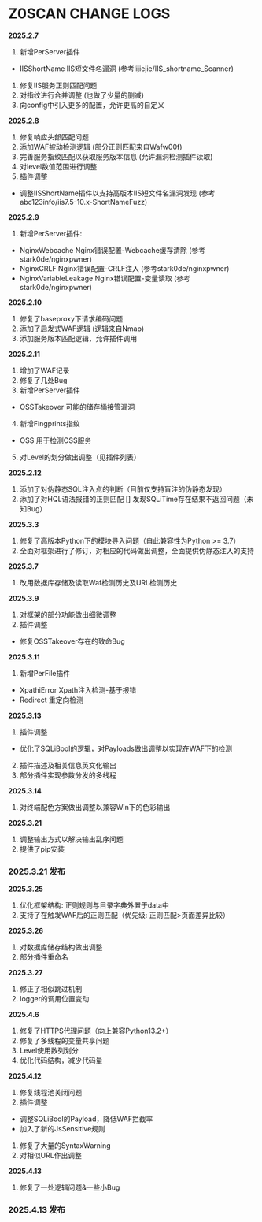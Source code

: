 # Z0SCAN CHANGE LOGS

**2025.2.7**
1. 新增PerServer插件
* IISShortName IIS短文件名漏洞 (参考lijiejie/IIS\_shortname\_Scanner)
1. 修复IIS服务正则匹配问题
2. 对指纹进行合并调整 (也做了少量的删减)
3. 向config中引入更多的配置，允许更高的自定义

**2025.2.8**
1. 修复响应头部匹配问题
2. 添加WAF被动检测逻辑 (部分正则匹配来自Wafw00f)
3. 完善服务指纹匹配以获取服务版本信息 (允许漏洞检测插件读取)
4. 对level数值范围进行调整
5. 插件调整
* 调整IISShortName插件以支持高版本IIS短文件名漏洞发现 (参考abc123info/iis7.5-10.x-ShortNameFuzz)

**2025.2.9**
1. 新增PerServer插件:
* NginxWebcache Nginx错误配置-Webcache缓存清除 (参考stark0de/nginxpwner)
* NginxCRLF Nginx错误配置-CRLF注入 (参考stark0de/nginxpwner)
* NginxVariableLeakage Nginx错误配置-变量读取 (参考stark0de/nginxpwner)

**2025.2.10**
1. 修复了baseproxy下请求编码问题
2. 添加了启发式WAF逻辑 (逻辑来自Nmap)
3. 添加服务版本匹配逻辑，允许插件调用

**2025.2.11**
1. 增加了WAF记录
2. 修复了几处Bug
3. 新增PerServer插件
* OSSTakeover 可能的储存桶接管漏洞
4. 新增Fingprints指纹
* OSS 用于检测OSS服务
5. 对Level的划分做出调整（见插件列表）

**2025.2.12**
1. 添加了对伪静态SQL注入点的判断（目前仅支持盲注的伪静态发现）
2. 添加了对HQL语法报错的正则匹配
[] 发现SQLiTime存在结果不返回问题（未知Bug）

**2025.3.3**
1. 修复了高版本Python下的模块导入问题（自此兼容性为Python >= 3.7）
2. 全面对框架进行了修订，对相应的代码做出调整，全面提供伪静态注入的支持

**2025.3.7**
1. 改用数据库存储及读取Waf检测历史及URL检测历史

**2025.3.9**
1. 对框架的部分功能做出细微调整
2. 插件调整
* 修复OSSTakeover存在的致命Bug

**2025.3.11**
1. 新增PerFile插件
* XpathiError Xpath注入检测-基于报错
* Redirect 重定向检测

**2025.3.13**
1. 插件调整
* 优化了SQLiBool的逻辑，对Payloads做出调整以实现在WAF下的检测
2. 插件描述及相关信息英文化输出
3. 部分插件实现参数分发的多线程

**2025.3.14**
1. 对终端配色方案做出调整以兼容Win下的色彩输出

**2025.3.21**
1. 调整输出方式以解决输出乱序问题
2. 提供了pip安装

### 2025.3.21 发布

**2025.3.25**
1. 优化框架结构: 正则规则与目录字典外置于data中
2. 支持了在触发WAF后的正则匹配（优先级: 正则匹配>页面差异比较）

**2025.3.26**
1. 对数据库储存结构做出调整
2. 部分插件重命名

**2025.3.27**
1. 修正了相似跳过机制
2. logger的调用位置变动

**2025.4.6**
1. 修复了HTTPS代理问题（向上兼容Python13.2+）
2. 修复了多线程的变量共享问题
3. Level使用数列划分
4. 优化代码结构，减少代码量

**2025.4.12**
1. 修复线程池关闭问题
2. 插件调整
* 调整SQLiBool的Payload，降低WAF拦截率
* 加入了新的JsSensitive规则
1. 修复了大量的SyntaxWarning
2. 对相似URL作出调整

**2025.4.13**
1. 修复了一处逻辑问题&一些小Bug

### 2025.4.13 发布
